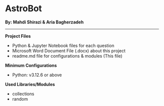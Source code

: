 # AstroBot
**By: Mahdi Shirazi & Aria Bagherzadeh**
***

**Project Files**
- Python & Jupyter Notebook files for each question
- Microsoft Word Document File (.docx) about this project
- readme.md file for configurations & modules (This file)

**Minimum Configurations**
- Python: v3.12.6 or above

**Used Libraries/Modules**
- collections
- random